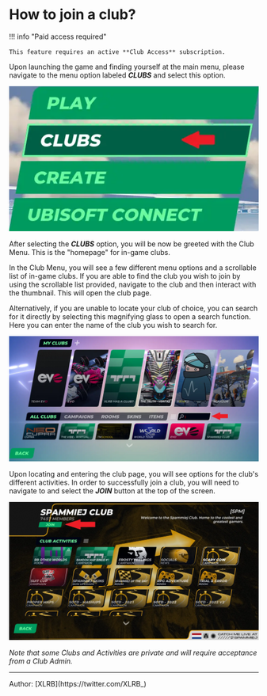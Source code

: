 # How to join a club?

!!! info "Paid access required"

    This feature requires an active **Club Access** subscription.

Upon launching the game and finding yourself at the main menu, please navigate to the menu option labeled ***CLUBS*** and select this option.

![Menu Options](../img/13_01_clubsMenu.webp)

After selecting the ***CLUBS*** option, you will be now be greeted with the Club Menu. This is the "homepage" for in-game clubs.

In the Club Menu, you will see a few different menu options and a scrollable list of in-game clubs. If you are able to find the club you wish to join by using the scrollable list provided, navigate to the club and then interact with the thumbnail. This will open the club page.

Alternatively, if you are unable to locate your club of choice, you can search for it directly by selecting this magnifying glass to open a search function. Here you can enter the name of the club you wish to search for.

![Search Function](../img/13_02_clubsSearch.webp)

Upon locating and entering the club page, you will see options for the club's different activities. In order to successfully join a club, you will need to navigate to and select the ***JOIN*** button at the top of the screen. 

![Join Button](../img/13_03_joinClub.webp)

*Note that some Clubs and Activities are private and will require acceptance from a Club Admin.*

<hr>
Author: [XLRB](https://twitter.com/XLRB_)
